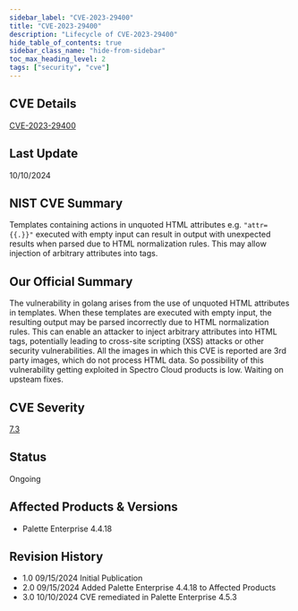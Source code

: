```yaml
---
sidebar_label: "CVE-2023-29400"
title: "CVE-2023-29400"
description: "Lifecycle of CVE-2023-29400"
hide_table_of_contents: true
sidebar_class_name: "hide-from-sidebar"
toc_max_heading_level: 2
tags: ["security", "cve"]
---
```


## CVE Details

[CVE-2023-29400](https://nvd.nist.gov/vuln/detail/CVE-2023-29400)

## Last Update

10/10/2024

## NIST CVE Summary

Templates containing actions in unquoted HTML attributes e.g. `"attr={{.}}"` executed with empty input can result in
output with unexpected results when parsed due to HTML normalization rules. This may allow injection of arbitrary
attributes into tags.

## Our Official Summary

The vulnerability in golang arises from the use of unquoted HTML attributes in templates. When these templates are
executed with empty input, the resulting output may be parsed incorrectly due to HTML normalization rules. This can
enable an attacker to inject arbitrary attributes into HTML tags, potentially leading to cross-site scripting (XSS)
attacks or other security vulnerabilities. All the images in which this CVE is reported are 3rd party images, which do
not process HTML data. So possibility of this vulnerability getting exploited in Spectro Cloud products is low. Waiting
on upsteam fixes.

## CVE Severity

[7.3](https://nvd.nist.gov/vuln/detail/CVE-2023-29400)

## Status

Ongoing

## Affected Products & Versions

- Palette Enterprise 4.4.18

## Revision History

- 1.0 09/15/2024 Initial Publication
- 2.0 09/15/2024 Added Palette Enterprise 4.4.18 to Affected Products
- 3.0 10/10/2024 CVE remediated in Palette Enterprise 4.5.3
